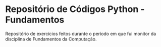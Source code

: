 # Repositório de Códigos Python - Fundamentos
Repositório de exercícios feitos durante o período em que fui monitor da disciplina de Fundamentos da Computação. 

